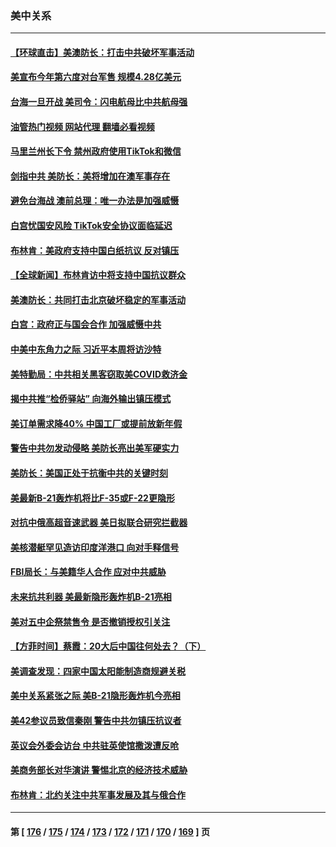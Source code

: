 ### 美中关系
---
#### [【环球直击】美澳防长：打击中共破坏军事活动](../../pages/nf1412576/n13879718.md?12080045) 
#### [美宣布今年第六度对台军售 规模4.28亿美元](../../pages/nf1412576/n13879921.md?12080045) 
#### [台海一旦开战 美司令：闪电航母比中共航母强](../../pages/nf1412576/n13879801.md?12080045) 
#### [油管热门视频 网站代理 翻墙必看视频](http://138.2.39.72:81/youtube.html?epic-marker?12080045)
#### [马里兰州长下令 禁州政府使用TikTok和微信](../../pages/nf1412576/n13879675.md?12080045) 
#### [剑指中共 美防长：美将增加在澳军事存在](../../pages/nf1412576/n13879619.md?12080045) 
#### [避免台海战 澳前总理：唯一办法是加强威慑](../../pages/nf1412576/n13879719.md?12080045) 
#### [白宫忧国安风险 TikTok安全协议面临延迟](../../pages/nf1412576/n13879684.md?12080045) 
#### [布林肯：美政府支持中国白纸抗议 反对镇压](../../pages/nf1412576/n13879629.md?12080045) 
#### [【全球新闻】布林肯访中将支持中国抗议群众](../../pages/nf1412576/n13879543.md?12080045) 
#### [美澳防长：共同打击北京破坏稳定的军事活动](../../pages/nf1412576/n13879387.md?12080045) 
#### [白宫：政府正与国会合作 加强威慑中共](../../pages/nf1412576/n13879133.md?12080045) 
#### [中美中东角力之际 习近平本周将访沙特](../../pages/nf1412576/n13879110.md?12080045) 
#### [美特勤局：中共相关黑客窃取美COVID救济金](../../pages/nf1412576/n13879086.md?12080045) 
#### [揭中共推“检侨驿站” 向海外输出镇压模式](../../pages/nf1412576/n13878090.md?12080045) 
#### [美订单需求降40% 中国工厂或提前放新年假](../../pages/nf1412576/n13878498.md?12080045) 
#### [警告中共勿发动侵略 美防长亮出美军硬实力](../../pages/nf1412576/n13878438.md?12080045) 
#### [美防长：美国正处于抗衡中共的关键时刻](../../pages/nf1412576/n13878381.md?12080045) 
#### [美最新B-21轰炸机将比F-35或F-22更隐形](../../pages/nf1412576/n13878027.md?12080045) 
#### [对抗中俄高超音速武器 美日拟联合研究拦截器](../../pages/nf1412576/n13878095.md?12080045) 
#### [美核潜艇罕见造访印度洋港口 向对手释信号](../../pages/nf1412576/n13878029.md?12080045) 
#### [FBI局长：与美籍华人合作 应对中共威胁](../../pages/nf1412576/n13877934.md?12080045) 
#### [未来抗共利器 美最新隐形轰炸机B-21亮相](../../pages/nf1412576/n13877758.md?12080045) 
#### [美对五中企祭禁售令 是否撤销授权引关注](../../pages/nf1412576/n13877620.md?12080045) 
#### [【方菲时间】蔡霞：20大后中国往何处去？（下）](../../pages/nf1412576/n13877445.md?12080045) 
#### [美调查发现：四家中国太阳能制造商规避关税](../../pages/nf1412576/n13877642.md?12080045) 
#### [美中关系紧张之际 美B-21隐形轰炸机今亮相](../../pages/nf1412576/n13877576.md?12080045) 
#### [美42参议员致信秦刚 警告中共勿镇压抗议者](../../pages/nf1412576/n13877070.md?12080045) 
#### [英议会外委会访台 中共驻英使馆撒泼遭反呛](../../pages/nf1412576/n13876914.md?12080045) 
#### [美商务部长对华演讲 警惕北京的经济技术威胁](../../pages/nf1412576/n13876310.md?12080045) 
#### [布林肯：北约关注中共军事发展及其与俄合作](../../pages/nf1412576/n13876389.md?12080045) 

---
#### 第 [ [176](./176.md?12080045) / [175](./175.md?12080045) / [174](./174.md?12080045) / [173](./173.md?12080045) / [172](./172.md?12080045) / [171](./171.md?12080045) / [170](./170.md?12080045) / [169](./169.md?12080045) ] 页
